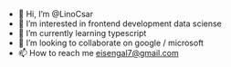 - 👋 Hi, I’m @LinoCsar
- 👀 I’m interested in frontend development data sciense
- 🌱 I’m currently learning typescript
- 💞️ I’m looking to collaborate on google / microsoft
- 📫 How to reach me eisengal7@gmail.com

<!---
LinoCsar/LinoCsar is a ✨ special ✨ repository because its `README.md` (this file) appears on your GitHub profile.
You can click the Preview link to take a look at your changes.
--->

